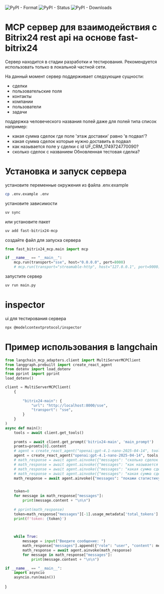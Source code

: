 ![PyPI - Format](https://img.shields.io/pypi/format/fast-bitrix24-mcp)
![PyPI - Status](https://img.shields.io/pypi/status/fast-bitrix24-mcp)
![PyPI - Downloads](https://img.shields.io/pypi/dm/fast-bitrix24-mcp)

# MCP сервер для взаимодействия с Bitrix24 rest api на основе fast-bitrix24
Сервер находится в стадии разработки и тестирования. Рекомендуется использовать только в локальной частной сети.

На данный момент сервер поддерживает следsующие сущности:
- сделки
- пользовательские поля
- контакты
- компании
- пользователи
- задачи


поддержка человеческого названия полей даже для полей типа список
например:
- какая сумма сделок где поле 'этаж доставки' равно 'в подвал'?
- какая сумма сделок которые нужно доставить в подвал
- как называется поле у сделки с id UF_CRM_1749724770090?
- сколько сделок с названием Обновленная тестовая сделка?

# Установка и запуск сервера
установите переменные окружения из файла .env.example
```bash
cp .env.example .env
```

установите зависимости 
```bash
uv sync
```
или установите пакет
```bash
uv add fast-bitrix24-mcp
```

создайте файл для запуска сервера
```python
from fast_bitrix24_mcp.main import mcp

if __name__ == "__main__":  
    mcp.run(transport="sse", host="0.0.0.0", port=8000)
    # mcp.run(transport="streamable-http", host="127.0.0.1", port=9000)
```

запустите сервер
```bash
uv run main.py
```


# inspector
ui для тестирования сервера
```bash
npx @modelcontextprotocol/inspector
```



# Пример использования в langchain
```python
from langchain_mcp_adapters.client import MultiServerMCPClient
from langgraph.prebuilt import create_react_agent
from dotenv import load_dotenv
from pprint import pprint
load_dotenv()

client = MultiServerMCPClient(
    {
        
        "bitrix24-main": {
            "url": "http://localhost:8000/sse",
            "transport": "sse",
        }
    }
)
async def main():
    tools = await client.get_tools()
  
    promts = await client.get_prompt('bitrix24-main', 'main_prompt')
    promts=promts[0].content    
    # agent = create_react_agent("openai:gpt-4.1-nano-2025-04-14", tools, prompt=promt)
    agent = create_react_agent("openai:gpt-4.1-nano-2025-04-14", tools, prompt=promts, debug=True)
    # math_response = await agent.ainvoke({"messages": "сколько сделок с названием Обновленная тестовая сделка ?"})
    # math_response = await agent.ainvoke({"messages": "как называется поле у сделки с id UF_CRM_1749724770090?"})
    # math_response = await agent.ainvoke({"messages": "какая сумма сделок где поле 'этаж доставки' равно 'в подвал'"})
    # math_response = await agent.ainvoke({"messages": "какая сумма сделок у которых этаж доставки 'в подвал'?"})
    math_response = await agent.ainvoke({"messages": "покажи статистику по сделкам за сегодня и позавчера"})


    token=0
    for message in math_response["messages"]:
        print(message.content + "\n\n")
        
    # pprint(math_response)
    token=math_response["messages"][-1].usage_metadata['total_tokens']
    print(f'token: {token}')
    
        

    while True:
        message = input("Введите сообщение: ")
        math_response["messages"].append({"role": "user", "content": message})
        math_response = await agent.ainvoke(math_response)
        for message in math_response["messages"]:
            print(message.content + "\n\n")

if __name__ == "__main__":
    import asyncio
    asyncio.run(main())
``` 

)
